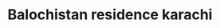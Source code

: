 ---
title: "Balochistan residence karachi"
url: /karachi/balochistan-residence-karachi/
shop: shop
---